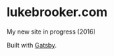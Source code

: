 # lukebrooker.com

My new site in progress (2016)

Built with [Gatsby](https://github.com/gatsbyjs/gatsby).
